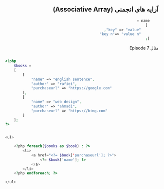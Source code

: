 <div class="body" dir="rtl">

## آرایه های انجمنی (Associative Array)


```php
    name =
     [
        "key" => "value",
        "key n"=> "value n"
    ];
```
<div dir="rtl">

مثال Episode 7

<div dir="ltr">

```php

<?php
    $books = 
    [
        [
            "name" => "english sentence",
            "author" => "rafiei",
            "purchaseurl" => "https://google.com"
        ],
        [
            "name" => "web design",
            "author" => "ahmadi",
            "purchaseurl" => "https://bing.com"
        ]
    ];
?>


<ul>

    <?php foreach($books as $book) : ?>
        <li>
            <a href="<?= $book['purchaseurl']; ?>">
                <?= $book['name']; ?>
            </a>
        </li>
    <?php endforeach; ?>

</ul>
```